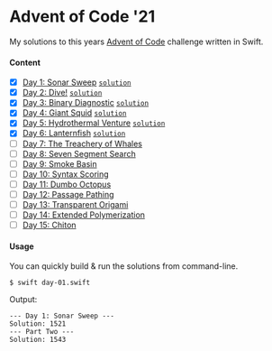 # Advent of Code '21

My solutions to this years [Advent of Code](https://adventofcode.com) challenge written in Swift.

#### Content

- [x] [Day 1: Sonar Sweep](https://adventofcode.com/2021/day/1) [`solution`](day-01.swift)
- [x] [Day 2: Dive!](https://adventofcode.com/2021/day/2) [`solution`](day-02.swift)
- [x] [Day 3: Binary Diagnostic](https://adventofcode.com/2021/day/3) [`solution`](day-03.swift)
- [x] [Day 4: Giant Squid](https://adventofcode.com/2021/day/4) [`solution`](day-04.swift)
- [x] [Day 5: Hydrothermal Venture](https://adventofcode.com/2021/day/5) [`solution`](day-05.swift)
- [x] [Day 6: Lanternfish](https://adventofcode.com/2021/day/6) [`solution`](day-06.swift)
- [ ] [Day 7: The Treachery of Whales](https://adventofcode.com/2021/day/7)
- [ ] [Day 8: Seven Segment Search](https://adventofcode.com/2021/day/8)
- [ ] [Day 9: Smoke Basin](https://adventofcode.com/2021/day/9)
- [ ] [Day 10: Syntax Scoring](https://adventofcode.com/2021/day/10)
- [ ] [Day 11: Dumbo Octopus](https://adventofcode.com/2021/day/11)
- [ ] [Day 12: Passage Pathing](https://adventofcode.com/2021/day/12)
- [ ] [Day 13: Transparent Origami](https://adventofcode.com/2021/day/13)
- [ ] [Day 14: Extended Polymerization](https://adventofcode.com/2021/day/14)
- [ ] [Day 15: Chiton](https://adventofcode.com/2021/day/15)

#### Usage

You can quickly build & run the solutions from command-line.
```shell
$ swift day-01.swift
```
Output:
```
--- Day 1: Sonar Sweep ---
Solution: 1521
--- Part Two ---
Solution: 1543
```
